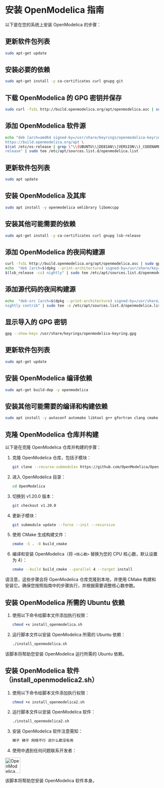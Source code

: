# 安装 OpenModelica 指南

以下是在您的系统上安装 OpenModelica 的步骤：

## 更新软件包列表

```bash
sudo apt-get update
```

## 安装必要的依赖

```bash
sudo apt-get install -y ca-certificates curl gnupg git
```

## 下载 OpenModelica 的 GPG 密钥并保存

```bash
sudo curl -fsSL http://build.openmodelica.org/apt/openmodelica.asc | sudo gpg --dearmor -o /usr/share/keyrings/openmodelica-keyring.gpg
```

## 添加 OpenModelica 软件源

```bash
echo "deb [arch=amd64 signed-by=/usr/share/keyrings/openmodelica-keyring.gpg] \
https://build.openmodelica.org/apt \
$(cat /etc/os-release | grep \"\\(UBUNTU\\|DEBIAN\\|VERSION\\)_CODENAME\" | sort | cut -d= -f 2 | head -1) \
release" | sudo tee /etc/apt/sources.list.d/openmodelica.list
```

## 更新软件包列表

```bash
sudo apt update
```

## 安装 OpenModelica 及其库

```bash
sudo apt install -y openmodelica omlibrary libomccpp
```

## 安装其他可能需要的依赖

```bash
sudo apt-get install -y ca-certificates curl gnupg lsb-release
```

## 添加 OpenModelica 的夜间构建源

```bash
curl -fsSL http://build.openmodelica.org/apt/openmodelica.asc | sudo gpg --dearmor -o /usr/share/keyrings/openmodelica-keyring.gpg
echo  "deb [arch=$(dpkg --print-architecture) signed-by=/usr/share/keyrings/openmodelica-keyring.gpg] https://build.openmodelica.org/apt \
$(lsb_release -cs) nightly" | sudo tee /etc/apt/sources.list.d/openmodelica.list > /dev/null
```

## 添加源代码的夜间构建源

```bash
echo  "deb-src [arch=$(dpkg --print-architecture) signed-by=/usr/share/keyrings/openmodelica-keyring.gpg] https://build.openmodelica.org/apt \
nightly contrib" | sudo tee -a /etc/apt/sources.list.d/openmodelica.list > /dev/null
```

## 显示导入的 GPG 密钥

```bash
gpg --show-keys /usr/share/keyrings/openmodelica-keyring.gpg
```

## 更新软件包列表

```bash
sudo apt-get update
```

## 安装 OpenModelica 编译依赖

```bash
sudo apt-get build-dep -y openmodelica
```

## 安装其他可能需要的编译和构建依赖

```bash
sudo apt install -y autoconf automake libtool g++ gfortran clang cmake hwloc make ccache
```

## 克隆 OpenModelica 仓库并构建

以下是在克隆 OpenModelica 仓库并构建的步骤：

1. 克隆 OpenModelica 仓库，包括子模块：

   ```bash
   git clone --recurse-submodules https://github.com/OpenModelica/OpenModelica.git
   ```

2. 进入 OpenModelica 目录：

   ```bash
   cd OpenModelica
   ```

3. 切换到 v1.20.0 版本：

   ```bash
   git checkout v1.20.0
   ```

4. 更新子模块：

   ```bash
   git submodule update --force --init --recursive
   ```

5. 使用 CMake 生成构建文件：

   ```bash
   cmake -S . -B build_cmake
   ```

6. 编译和安装 OpenModelica（将 `<核心数>` 替换为您的 CPU 核心数，默认设置为 4）：

   ```bash
   cmake --build build_cmake --parallel 4 --target install
   ```

请注意，这些步骤会将 OpenModelica 仓库克隆到本地，并使用 CMake 构建和安装它。确保您按照指南中的步骤执行，并根据需要调整核心数参数。

## 安装 OpenModelica 所需的 Ubuntu 依赖

1. 使用以下命令给脚本文件添加执行权限：

   ```bash
   chmod +x install_openmodelica.sh
   ```

2. 运行脚本文件以安装 OpenModelica 所需的 Ubuntu 依赖：

   ```bash
   ./install_openmodelica.sh
   ```

该脚本将帮助您安装 OpenModelica 运行所需的 Ubuntu 依赖。

## 安装 OpenModelica 软件（install_openmodelica2.sh）

1. 使用以下命令给脚本文件添加执行权限：

   ```bash
   chmod +x install_openmodelica2.sh
   ```

2. 运行脚本文件以安装 OpenModelica 软件：

   ```bash
   ./install_openmodelica2.sh
   ```

3. 安装 OpenModelica 软件注意需知：

   ```bash
   梯子 梯子 网络不行 说什么都没有用
   ```

4. 使用中遇到任何问题联系开发者：

<img src="https://github.com/djzhp001/install_ububtu_openmodelica/assets/143991527/389c15f5-cf27-47dd-9750-dd17ee1ff84c" alt="OpenModelica Logo" width="50" height="50">



该脚本将帮助您安装 OpenModelica 软件本身。
